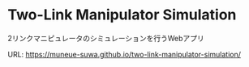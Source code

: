 # Two-Link Manipulator Simulation

2リンクマニピュレータのシミュレーションを行うWebアプリ

URL: <https://muneue-suwa.github.io/two-link-manipulator-simulation/>
